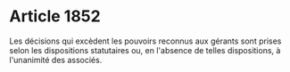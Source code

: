 # Article 1852

Les décisions qui excèdent les pouvoirs reconnus aux gérants sont prises selon les dispositions statutaires ou, en l'absence de telles dispositions, à l'unanimité des associés.
